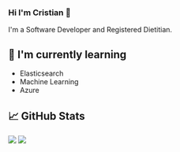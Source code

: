### Hi I'm Cristian 👋

I'm a Software Developer and Registered Dietitian.

## 🌱 I'm currently learning
 
- Elasticsearch
- Machine Learning
- Azure

## 📈 GitHub Stats 
<img align="center" src="https://github-readme-stats.vercel.app/api/?username=cristianordonez&theme=nightowl&hide=stars,issues&show_icons=true" />
<img align="center" src="https://github-readme-stats.vercel.app/api/top-langs/?username=cristianordonez&theme=nightowl&compact=true" />

